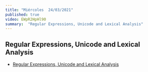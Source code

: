 ```yaml
---
title: "Miércoles  24/03/2021"
published: true
video: EWpR2HpHl90
summary:  "Regular Expressions, Unicode and Lexical Analysis"  
---
```


## Regular Expressions, Unicode and Lexical Analysis

* [Regular Expressions, Unicode and Lexical Analysis]({{site.baseurl}}/temas/expresiones-regulares-y-analisis-lexico)

